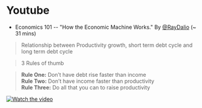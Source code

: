 # Youtube

* Economics 101 -- "How the Economic Machine Works." By [@RayDalio](https://twitter.com/RayDalio) (~ 31 mins)

> Relationship between Productivity growth, short term debt cycle and long term debt cycle

> 3 Rules of thumb

> **Rule One:** Don’t have debt rise faster than income  
> **Rule Two:** Don’t have income faster than productivity  
> **Rule Three:** Do all that you can to raise productivity  

[![Watch the video](https://img.youtube.com/vi/PHe0bXAIuk0/maxresdefault.jpg)](https://youtu.be/PHe0bXAIuk0.png)
